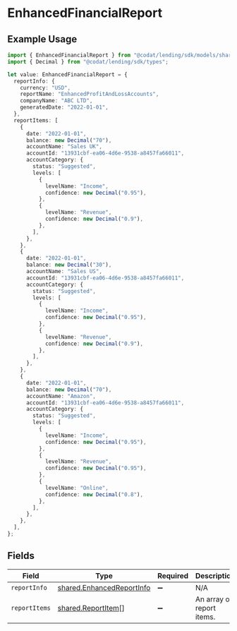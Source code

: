 # EnhancedFinancialReport

## Example Usage

```typescript
import { EnhancedFinancialReport } from "@codat/lending/sdk/models/shared";
import { Decimal } from "@codat/lending/sdk/types";

let value: EnhancedFinancialReport = {
  reportInfo: {
    currency: "USD",
    reportName: "EnhancedProfitAndLossAccounts",
    companyName: "ABC LTD",
    generatedDate: "2022-01-01",
  },
  reportItems: [
    {
      date: "2022-01-01",
      balance: new Decimal("70"),
      accountName: "Sales UK",
      accountId: "13931cbf-ea06-4d6e-9538-a8457fa66011",
      accountCategory: {
        status: "Suggested",
        levels: [
          {
            levelName: "Income",
            confidence: new Decimal("0.95"),
          },
          {
            levelName: "Revenue",
            confidence: new Decimal("0.9"),
          },
        ],
      },
    },
    {
      date: "2022-01-01",
      balance: new Decimal("30"),
      accountName: "Sales US",
      accountId: "13931cbf-ea06-4d6e-9538-a8457fa66011",
      accountCategory: {
        status: "Suggested",
        levels: [
          {
            levelName: "Income",
            confidence: new Decimal("0.95"),
          },
          {
            levelName: "Revenue",
            confidence: new Decimal("0.9"),
          },
        ],
      },
    },
    {
      date: "2022-01-01",
      balance: new Decimal("70"),
      accountName: "Amazon",
      accountId: "13931cbf-ea06-4d6e-9538-a8457fa66011",
      accountCategory: {
        status: "Suggested",
        levels: [
          {
            levelName: "Income",
            confidence: new Decimal("0.95"),
          },
          {
            levelName: "Revenue",
            confidence: new Decimal("0.95"),
          },
          {
            levelName: "Online",
            confidence: new Decimal("0.8"),
          },
        ],
      },
    },
  ],
};
```

## Fields

| Field                                                                         | Type                                                                          | Required                                                                      | Description                                                                   |
| ----------------------------------------------------------------------------- | ----------------------------------------------------------------------------- | ----------------------------------------------------------------------------- | ----------------------------------------------------------------------------- |
| `reportInfo`                                                                  | [shared.EnhancedReportInfo](../../../sdk/models/shared/enhancedreportinfo.md) | :heavy_minus_sign:                                                            | N/A                                                                           |
| `reportItems`                                                                 | [shared.ReportItem](../../../sdk/models/shared/reportitem.md)[]               | :heavy_minus_sign:                                                            | An array of report items.                                                     |